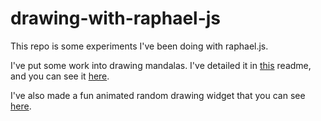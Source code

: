 # drawing-with-raphael-js
This repo is some experiments I've been doing with raphael.js.

I've put some work into drawing mandalas. I've detailed it in [this](./mandala.md) readme, and you can see it [here](./public/manalas.html).

I've also made a fun animated random drawing widget that you can see [here](./public/draw.html).
